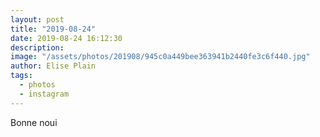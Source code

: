 ```yaml
---
layout: post
title: "2019-08-24"
date: 2019-08-24 16:12:30
description: 
image: "/assets/photos/201908/945c0a449bee363941b2440fe3c6f440.jpg"
author: Elise Plain
tags: 
  - photos
  - instagram
---
```


Bonne noui
<p></p>
